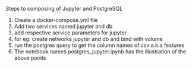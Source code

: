 Steps to composing of Jupyter and PostgreSQL

1) Create a docker-compose.yml file
2) Add two services named jupyter and db
3) add respective service parameters for jupyter
4) for eg: create networks jupyter and db and bind with volume
5) run the postgres query to get the column names of csv a.k.a features
6) The notebook names postgres_jupyter.ipynb has the illustration of the above points